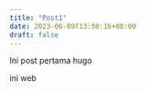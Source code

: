 ```yaml
---
title: "Post1"
date: 2023-06-09T13:50:16+08:00
draft: false
---
```



Ini post pertama hugo







ini web

